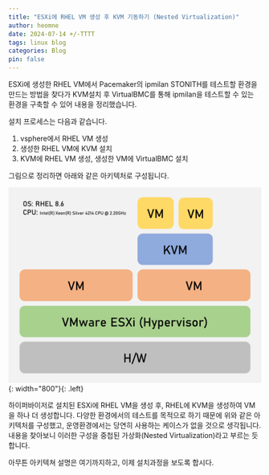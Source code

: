 ```yaml
---
title: "ESXi에 RHEL VM 생성 후 KVM 기동하기 (Nested Virtualization)"
author: heomne
date: 2024-07-14 +/-TTTT
tags: linux blog
categories: Blog
pin: false
---
```

ESXi에 생성한 RHEL VM에서 Pacemaker의 ipmilan STONITH를 테스트할 환경을 만드는 방법을 찾다가 KVM설치 후 VirtualBMC를 통해 ipmilan을 테스트할 수 있는 환경을 구축할 수 있어 내용을 정리했습니다.

설치 프로세스는 다음과 같습니다.
1. vsphere에서 RHEL VM 생성
2. 생성한 RHEL VM에 KVM 설치
3. KVM에 RHEL VM 생성, 생성한 VM에 VirtualBMC 설치

그림으로 정리하면 아래와 같은 아키텍처로 구성됩니다.

![image](/assets/post_img/nested-virtualization-vsphere-kvm/image.png){: width="800"}{: .left}

하이퍼바이저로 설치된 ESXi에 RHEL VM을 생성 후, RHEL에 KVM을 생성하여 VM을 하나 더 생성합니다. 다양한 환경에서의 테스트를 목적으로 하기 때문에 위와 같은 아키텍처를 구성했고, 운영환경에서는 당연히 사용하는 케이스가 없을 것으로 생각됩니다. 내용을 찾아보니 이러한 구성을 중첩된 가상화(Nested Virtualization)라고 부르는 듯 합니다.

아무튼 아키텍쳐 설명은 여기까지하고, 이제 설치과정을 보도록 합시다.